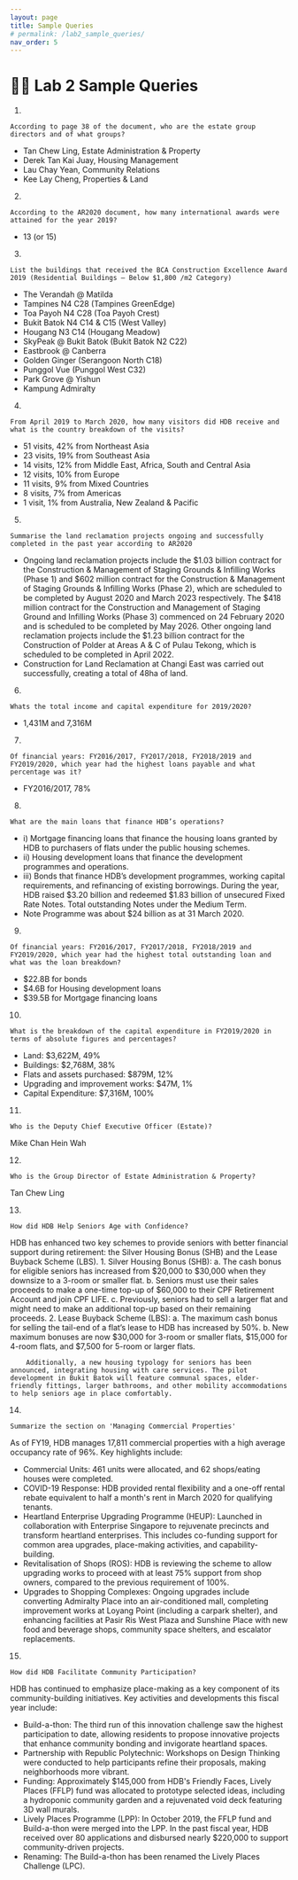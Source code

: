 ```yaml
---
layout: page
title: Sample Queries
# permalink: /lab2_sample_queries/
nav_order: 5
---
```

# 🧑‍💼 Lab 2 Sample Queries

1.	
```
According to page 38 of the document, who are the estate group directors and of what groups? 
```
-	Tan Chew Ling, Estate Administration & Property
-	Derek Tan Kai Juay, Housing Management
-	Lau Chay Yean, Community Relations
-	Kee Lay Cheng, Properties & Land 


2.	
``` 
According to the AR2020 document, how many international awards were attained for the year 2019? 
```
-	13 (or 15)

3.	
``` 
List the buildings that received the BCA Construction Excellence Award 2019 (Residential Buildings – Below $1,800 /m2 Category)
```
-	The Verandah @ Matilda
-	Tampines N4 C28 (Tampines GreenEdge)
-	Toa Payoh N4 C28 (Toa Payoh Crest)
-	Bukit Batok N4 C14 & C15 (West Valley)
-	Hougang N3 C14 (Hougang Meadow)
-	SkyPeak @ Bukit Batok (Bukit Batok N2 C22)
-	Eastbrook @ Canberra
-	Golden Ginger (Serangoon North C18)
-	Punggol Vue (Punggol West C32)
-	Park Grove @ Yishun
-	Kampung Admiralty

4.	
``` 
From April 2019 to March 2020, how many visitors did HDB receive and what is the country breakdown of the visits? 
``` 
-	51 visits, 42% from Northeast Asia
-	23 visits, 19% from Southeast Asia
-	14 visits, 12% from Middle East, Africa, South and Central Asia
-	12 visits, 10% from Europe
-	11 visits, 9% from Mixed Countries
-	8 visits, 7% from Americas
-	1 visit, 1% from Australia, New Zealand & Pacific

5.	
``` 
Summarise the land reclamation projects ongoing and successfully completed in the past year according to AR2020
``` 
-	Ongoing land reclamation projects include the $1.03 billion contract for the Construction & Management of Staging Grounds & Infilling Works (Phase 1)  and $602 million contract for the Construction & Management of Staging Grounds & Infilling Works (Phase 2), which are scheduled to be completed by August 2020 and March 2023 respectively. The $418 million contract for the Construction and Management of Staging Ground and Infilling Works (Phase 3) commenced on 24 February 2020 and is scheduled to be completed by May 2026. Other ongoing land reclamation projects include the $1.23 billion contract for the Construction of Polder at Areas A & C of Pulau Tekong, which is scheduled to be completed in April 2022.
-	Construction for Land Reclamation at Changi East was carried out successfully, creating a total of 48ha of land.

6.	
``` 
Whats the total income and capital expenditure for 2019/2020?
``` 
-	1,431M and 7,316M

7.	
``` 
Of financial years: FY2016/2017, FY2017/2018, FY2018/2019 and FY2019/2020, which year had the highest loans payable and what percentage was it?
``` 
-	FY2016/2017, 78%

8.	
``` 
What are the main loans that finance HDB’s operations? 
``` 
-	i) Mortgage financing loans that finance the housing loans granted by HDB to purchasers of flats under the public housing schemes.
-	ii) Housing development loans that finance the development programmes and operations.
-	iii) Bonds that finance HDB’s development programmes, working capital requirements, and refinancing of existing borrowings. During the year, HDB raised $3.20 billion and redeemed $1.83 billion of unsecured Fixed Rate Notes. Total outstanding Notes under the Medium Term.
-	Note Programme was about $24 billion as at 31 March 2020.


9.	
``` 
Of financial years: FY2016/2017, FY2017/2018, FY2018/2019 and FY2019/2020, which year had the highest total outstanding loan and what was the loan breakdown?
``` 
-	$22.8B for bonds
-	$4.6B for Housing development loans
-	$39.5B for Mortgage financing loans


10.	
``` 
What is the breakdown of the capital expenditure in FY2019/2020 in terms of absolute figures and percentages?
``` 
-	Land: $3,622M, 49%
-	Buildings: $2,768M, 38%
-	Flats and assets purchased: $879M, 12%
-	Upgrading and improvement works: $47M, 1%
-	Capital Expenditure: $7,316M, 100%


11.	
``` 
Who is the Deputy Chief Executive Officer (Estate)?
``` 
Mike Chan Hein Wah

12.	
``` 
Who is the Group Director of Estate Administration & Property?
``` 
Tan Chew Ling

13.	
``` 
How did HDB Help Seniors Age with Confidence?
``` 
HDB has enhanced two key schemes to provide seniors with better financial support during retirement: the Silver Housing Bonus (SHB) and the Lease Buyback Scheme (LBS).
        1.	Silver Housing Bonus (SHB):
        a.	The cash bonus for eligible seniors has increased from $20,000 to $30,000 when they downsize to a 3-room or smaller flat.
        b.	Seniors must use their sales proceeds to make a one-time top-up of $60,000 to their CPF Retirement Account and join CPF LIFE.
        c.	Previously, seniors had to sell a larger flat and might need to make an additional top-up based on their remaining proceeds.
        2.	Lease Buyback Scheme (LBS):
        a.	The maximum cash bonus for selling the tail-end of a flat’s lease to HDB has increased by 50%.
        b.	New maximum bonuses are now $30,000 for 3-room or smaller flats, $15,000 for 4-room flats, and $7,500 for 5-room or larger flats.

        Additionally, a new housing typology for seniors has been announced, integrating housing with care services. The pilot development in Bukit Batok will feature communal spaces, elder-friendly fittings, larger bathrooms, and other mobility accommodations to help seniors age in place comfortably.


14.	
``` 
Summarize the section on 'Managing Commercial Properties'
``` 
As of FY19, HDB manages 17,811 commercial properties with a high average occupancy rate of 96%. Key highlights include:
- Commercial Units: 461 units were allocated, and 62 shops/eating houses were completed.
- COVID-19 Response: HDB provided rental flexibility and a one-off rental rebate equivalent to half a month's rent in March 2020 for qualifying tenants.
- Heartland Enterprise Upgrading Programme (HEUP): Launched in collaboration with Enterprise Singapore to rejuvenate precincts and transform heartland enterprises. This includes co-funding support for common area upgrades, place-making activities, and capability-building.
- Revitalisation of Shops (ROS): HDB is reviewing the scheme to allow upgrading works to proceed with at least 75% support from shop owners, compared to the previous requirement of 100%.
- Upgrades to Shopping Complexes: Ongoing upgrades include converting Admiralty Place into an air-conditioned mall, completing improvement works at Loyang Point (including a carpark shelter), and enhancing facilities at Pasir Ris West Plaza and Sunshine Place with new food and beverage shops, community space shelters, and escalator replacements.

15.	
```
How did HDB Facilitate Community Participation?
```
HDB has continued to emphasize place-making as a key component of its community-building initiatives. Key activities and developments this fiscal year include:
- Build-a-thon: The third run of this innovation challenge saw the highest participation to date, allowing residents to propose innovative projects that enhance community bonding and invigorate heartland spaces.
- Partnership with Republic Polytechnic: Workshops on Design Thinking were conducted to help participants refine their proposals, making neighborhoods more vibrant.
- Funding: Approximately $145,000 from HDB's Friendly Faces, Lively Places (FFLP) fund was allocated to prototype selected ideas, including a hydroponic community garden and a rejuvenated void deck featuring 3D wall murals.
- Lively Places Programme (LPP): In October 2019, the FFLP fund and Build-a-thon were merged into the LPP. In the past fiscal year, HDB received over 80 applications and disbursed nearly $220,000 to support community-driven projects.
- Renaming: The Build-a-thon has been renamed the Lively Places Challenge (LPC).

